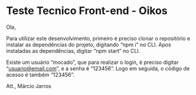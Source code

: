 # Teste Tecnico Front-end - Oikos

Ola, 

Para utilizar este desenvolvimento, primeiro é preciso clonar o repositório e instalar as dependências do projeto, digitando “npm i” no CLI. Apos instaladas as dependências, digitar “npm start” no CLI.

Existe um usuário “mocado”, que para realizar o login, é preciso digitar “usuario@email.com”, e a senha é “123456”. Logo em seguida, o código de acesso é também “123456”.

Att.,
Márcio Jarros
